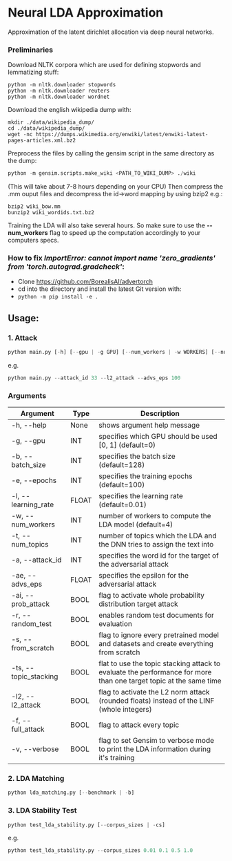 # Neural LDA Approximation
Approximation of the latent dirichlet allocation via deep neural networks.

### Preliminaries
Download NLTK corpora which are used for defining stopwords and lemmatizing stuff:
```
python -m nltk.downloader stopwords
python -m nltk.downloader reuters
python -m nltk.downloader wordnet
```
Download the english wikipedia dump with:
```
mkdir ./data/wikipedia_dump/
cd ./data/wikipedia_dump/
wget -nc https://dumps.wikimedia.org/enwiki/latest/enwiki-latest-pages-articles.xml.bz2
```
Preprocess the files by calling the gensim script in the same directory as the dump:
```python
python -m gensim.scripts.make_wiki <PATH_TO_WIKI_DUMP> ./wiki
```
(This will take about 7-8 hours depending on your CPU)
Then compress the .mm ouput files and decompress the id->word mapping by using bzip2 e.g.:
```
bzip2 wiki_bow.mm
bunzip2 wiki_wordids.txt.bz2
```
Training the LDA will also take several hours. So make sure to use the **--num_workers** flag to speed up the computation accordingly to your computers specs.

### How to fix *ImportError: cannot import name 'zero_gradients' from 'torch.autograd.gradcheck'*:
* Clone https://github.com/BorealisAI/advertorch
* cd into the directory and install the latest Git version with:
* ```python -m pip install -e .```

## Usage:
### 1. Attack
```python
python main.py [-h] [--gpu | -g GPU] [--num_workers | -w WORKERS] [--num_topics | -t TOPICS] [--from_scratch | -s]
```
e.g.
```python
python main.py --attack_id 33 --l2_attack --advs_eps 100
```
### Arguments
| Argument | Type | Description|
|----------|------|------------|
| -h, --help | None| shows argument help message |
| -g, --gpu | INT | specifies which GPU should be used [0, 1] (default=0)|
| -b, --batch_size | INT | specifies the batch size (default=128) |
| -e, --epochs | INT | specifies the training epochs (default=100) |
| -l, --learning_rate | FLOAT | specifies the learning rate (default=0.01) |
| -w, --num_workers | INT | number of workers to compute the LDA model (default=4)|
| -t, --num_topics | INT | number of topics which the LDA and the DNN tries to assign the text into |
| -a, --attack_id | INT | specifies the word id for the target of the adversarial attack |
| -ae, --advs_eps | FLOAT | specifies the epsilon for the adversarial attack |
| -ai, --prob_attack | BOOL | flag to activate whole probability distribution target attack |
| -r, --random_test | BOOL | enables random test documents for evaluation |
| -s, --from_scratch | BOOL | flag to ignore every pretrained model and datasets and create everything from scratch |
| -ts, --topic_stacking | BOOL | flat to use the topic stacking attack to evaluate the performance for more than one target topic at the same time |
| -l2, --l2_attack | BOOL | flag to activate the L2 norm attack (rounded floats) instead of the LINF (whole integers) |
| -f, --full_attack | BOOL | flag to attack every topic |
| -v, --verbose | BOOL | flag to set Gensim to verbose mode to print the LDA information during it's training |

### 2. LDA Matching
```python
python lda_matching.py [--benchmark | -b]
```

### 3. LDA Stability Test
```python
python test_lda_stability.py [--corpus_sizes | -cs]
```
e.g.
```python
python test_lda_stability.py --corpus_sizes 0.01 0.1 0.5 1.0
```